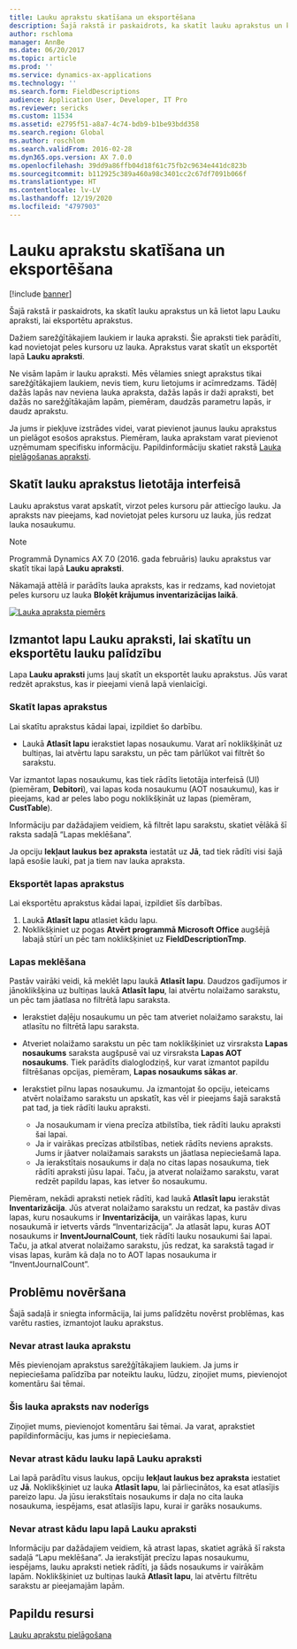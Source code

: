 ```yaml
---
title: Lauku aprakstu skatīšana un eksportēšana
description: Šajā rakstā ir paskaidrots, ka skatīt lauku aprakstus un kā lietot lapu Lauku apraksti, lai eksportētu aprakstus.
author: rschloma
manager: AnnBe
ms.date: 06/20/2017
ms.topic: article
ms.prod: ''
ms.service: dynamics-ax-applications
ms.technology: ''
ms.search.form: FieldDescriptions
audience: Application User, Developer, IT Pro
ms.reviewer: sericks
ms.custom: 11534
ms.assetid: e2795f51-a8a7-4c74-bdb9-b1be93bdd358
ms.search.region: Global
ms.author: roschlom
ms.search.validFrom: 2016-02-28
ms.dyn365.ops.version: AX 7.0.0
ms.openlocfilehash: 39dd9a86ffb04d18f61c75fb2c9634e441dc823b
ms.sourcegitcommit: b112925c389a460a98c3401cc2c67df7091b066f
ms.translationtype: HT
ms.contentlocale: lv-LV
ms.lasthandoff: 12/19/2020
ms.locfileid: "4797903"
---
```

# <a name="view-and-export-field-descriptions"></a>Lauku aprakstu skatīšana un eksportēšana

[!include [banner](../includes/banner.md)]

Šajā rakstā ir paskaidrots, ka skatīt lauku aprakstus un kā lietot lapu Lauku apraksti, lai eksportētu aprakstus.

Dažiem sarežģītākajiem laukiem ir lauka apraksti. Šie apraksti tiek parādīti, kad novietojat peles kursoru uz lauka. Aprakstus varat skatīt un eksportēt lapā **Lauku apraksti**.

Ne visām lapām ir lauku apraksti. Mēs vēlamies sniegt aprakstus tikai sarežģītākajiem laukiem, nevis tiem, kuru lietojums ir acīmredzams. Tādēļ dažās lapās nav neviena lauka apraksta, dažās lapās ir daži apraksti, bet dažās no sarežģītākajām lapām, piemēram, daudzās parametru lapās, ir daudz aprakstu.

Ja jums ir piekļuve izstrādes videi, varat pievienot jaunus lauku aprakstus un pielāgot esošos aprakstus. Piemēram, lauka aprakstam varat pievienot uzņēmumam specifisku informāciju. Papildinformāciju skatiet rakstā [Lauka pielāgošanas apraksti](../../dev-itpro/user-interface/customize-field-help.md).

## <a name="see-field-descriptions-in-the-user-interface"></a>Skatīt lauku aprakstus lietotāja interfeisā

Lauku aprakstus varat apskatīt, virzot peles kursoru pār attiecīgo lauku. Ja apraksts nav pieejams, kad novietojat peles kursoru uz lauka, jūs redzat lauka nosaukumu.

> [!NOTE]
> Programmā Dynamics AX 7.0 (2016. gada februāris) lauku aprakstus var skatīt tikai lapā **Lauku apraksti**.

Nākamajā attēlā ir parādīts lauka apraksts, kas ir redzams, kad novietojat peles kursoru uz lauka **Bloķēt krājumus inventarizācijas laikā**.

[![Lauka apraksta piemērs](./media/field-description.png)](./media/field-description.png)

## <a name="use-the-field-descriptions-page-to-view-and-export-field-help"></a>Izmantot lapu Lauku apraksti, lai skatītu un eksportētu lauku palīdzību

Lapa **Lauku apraksti** jums ļauj skatīt un eksportēt lauku aprakstus. Jūs varat redzēt aprakstus, kas ir pieejami vienā lapā vienlaicīgi.

### <a name="view-the-descriptions-for-a-page"></a>Skatīt lapas aprakstus

Lai skatītu aprakstus kādai lapai, izpildiet šo darbību.

- Laukā **Atlasīt lapu** ierakstiet lapas nosaukumu. Varat arī noklikšķināt uz bultiņas, lai atvērtu lapu sarakstu, un pēc tam pārlūkot vai filtrēt šo sarakstu.

Var izmantot lapas nosaukumu, kas tiek rādīts lietotāja interfeisā (UI) (piemēram, **Debitori**), vai lapas koda nosaukumu (AOT nosaukumu), kas ir pieejams, kad ar peles labo pogu noklikšķināt uz lapas (piemēram, **CustTable**).

Informāciju par dažādajiem veidiem, kā filtrēt lapu sarakstu, skatiet vēlākā šī raksta sadaļā “Lapas meklēšana”.

Ja opciju **Iekļaut laukus bez apraksta** iestatāt uz **Jā**, tad tiek rādīti visi šajā lapā esošie lauki, pat ja tiem nav lauka apraksta.

### <a name="export-the-descriptions-for-a-page"></a>Eksportēt lapas aprakstus

Lai eksportētu aprakstus kādai lapai, izpildiet šīs darbības.

1. Laukā **Atlasīt lapu** atlasiet kādu lapu.
2. Noklikšķiniet uz pogas **Atvērt programmā Microsoft Office** augšējā labajā stūrī un pēc tam noklikšķiniet uz **FieldDescriptionTmp**.

### <a name="searching-for-a-page"></a>Lapas meklēšana

Pastāv vairāki veidi, kā meklēt lapu laukā **Atlasīt lapu**. Daudzos gadījumos ir jānoklikšķina uz bultiņas laukā **Atlasīt lapu**, lai atvērtu nolaižamo sarakstu, un pēc tam jāatlasa no filtrētā lapu saraksta.

- Ierakstiet daļēju nosaukumu un pēc tam atveriet nolaižamo sarakstu, lai atlasītu no filtrētā lapu saraksta.
- Atveriet nolaižamo sarakstu un pēc tam noklikšķiniet uz virsraksta **Lapas nosaukums** saraksta augšpusē vai uz virsraksta **Lapas AOT nosaukums**. Tiek parādīts dialoglodziņš, kur varat izmantot papildu filtrēšanas opcijas, piemēram, **Lapas nosaukums sākas ar**.
- Ierakstiet pilnu lapas nosaukumu. Ja izmantojat šo opciju, ieteicams atvērt nolaižamo sarakstu un apskatīt, kas vēl ir pieejams šajā sarakstā pat tad, ja tiek rādīti lauku apraksti.

    - Ja nosaukumam ir viena precīza atbilstība, tiek rādīti lauku apraksti šai lapai.
    - Ja ir vairākas precīzas atbilstības, netiek rādīts neviens apraksts. Jums ir jāatver nolaižamais saraksts un jāatlasa nepieciešamā lapa.
    - Ja ierakstītais nosaukums ir daļa no citas lapas nosaukuma, tiek rādīti apraksti jūsu lapai. Taču, ja atverat nolaižamo sarakstu, varat redzēt papildu lapas, kas ietver šo nosaukumu.

Piemēram, nekādi apraksti netiek rādīti, kad laukā **Atlasīt lapu** ierakstāt **Inventarizācija**. Jūs atverat nolaižamo sarakstu un redzat, ka pastāv divas lapas, kuru nosaukums ir **Inventarizācija**, un vairākas lapas, kuru nosaukumā ir ietverts vārds “Inventarizācija”. Ja atlasāt lapu, kuras AOT nosaukums ir **InventJournalCount**, tiek rādīti lauku nosaukumi šai lapai. Taču, ja atkal atverat nolaižamo sarakstu, jūs redzat, ka sarakstā tagad ir visas lapas, kurām kā daļa no to AOT lapas nosaukuma ir “InventJournalCount”.

## <a name="troubleshooting"></a>Problēmu novēršana

Šajā sadaļā ir sniegta informācija, lai jums palīdzētu novērst problēmas, kas varētu rasties, izmantojot lauku aprakstus.

### <a name="i-cant-find-a-field-description"></a>Nevar atrast lauka aprakstu

Mēs pievienojam aprakstus sarežģītākajiem laukiem. Ja jums ir nepieciešama palīdzība par noteiktu lauku, lūdzu, ziņojiet mums, pievienojot komentāru šai tēmai.

### <a name="the-field-description-isnt-helpful"></a>Šis lauka apraksts nav noderīgs

Ziņojiet mums, pievienojot komentāru šai tēmai. Ja varat, aprakstiet papildinformāciju, kas jums ir nepieciešama.

### <a name="i-cant-find-a-field-on-the-field-descriptions-page"></a>Nevar atrast kādu lauku lapā Lauku apraksti

Lai lapā parādītu visus laukus, opciju **Iekļaut laukus bez apraksta** iestatiet uz **Jā**. Noklikšķiniet uz lauka **Atlasīt lapu**, lai pārliecinātos, ka esat atlasījis pareizo lapu. Ja jūsu ierakstītais nosaukums ir daļa no cita lauka nosaukuma, iespējams, esat atlasījis lapu, kurai ir garāks nosaukums.

### <a name="i-cant-find-a-page-on-the-field-descriptions-page"></a>Nevar atrast kādu lapu lapā Lauku apraksti

Informāciju par dažādajiem veidiem, kā atrast lapas, skatiet agrākā šī raksta sadaļā “Lapu meklēšana”. Ja ierakstījāt precīzu lapas nosaukumu, iespējams, lauku apraksti netiek rādīti, ja šāds nosaukums ir vairākām lapām. Noklikšķiniet uz bultiņas laukā **Atlasīt lapu**, lai atvērtu filtrētu sarakstu ar pieejamajām lapām.

## <a name="additional-resources"></a>Papildu resursi

[Lauku aprakstu pielāgošana](../../dev-itpro/user-interface/customize-field-help.md)
